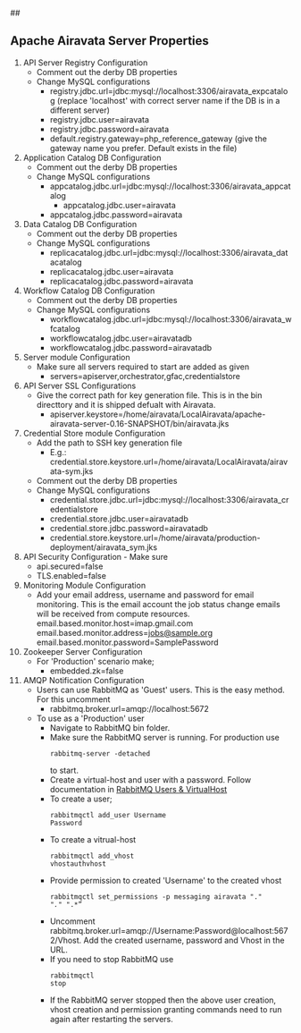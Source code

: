 ##<h2 id="airavata-properties.md">Apache Airavata Server Properties</h2>
1.  API Server Registry Configuration
	- Comment out the derby DB properties
	- Change MySQL configurations
		- registry.jdbc.url=jdbc:mysql://localhost:3306/airavata_expcatalog (replace 'localhost' with correct server name if the DB is in a different server)
		- registry.jdbc.user=airavata
		- registry.jdbc.password=airavata
		- default.registry.gateway=php_reference_gateway (give the gateway name you prefer. Default exists in the file)
2.  Application Catalog DB Configuration
   	- Comment out the derby DB properties
   	- Change MySQL configurations
   		- appcatalog.jdbc.url=jdbc:mysql://localhost:3306/airavata_appcatalog
          - appcatalog.jdbc.user=airavata
         - appcatalog.jdbc.password=airavata
3.  Data Catalog DB Configuration
    - Comment out the derby DB properties
    - Change MySQL configurations
    	- replicacatalog.jdbc.url=jdbc:mysql://localhost:3306/airavata_datacatalog
        - replicacatalog.jdbc.user=airavata
        - replicacatalog.jdbc.password=airavata
4.  Workflow Catalog DB Configuration
	- Comment out the derby DB properties
    - Change MySQL configurations
		- workflowcatalog.jdbc.url=jdbc:mysql://localhost:3306/airavata_wfcatalog
      	- workflowcatalog.jdbc.user=airavatadb
      	- workflowcatalog.jdbc.password=airavatadb
5.  Server module Configuration
	- Make sure all servers required to start are added as given
		- servers=apiserver,orchestrator,gfac,credentialstore
6.  API Server SSL Configurations
	- Give the correct path for key generation file. This is in the bin directtory and it is shipped defualt with Airavata.
		- apiserver.keystore=/home/airavata/LocalAiravata/apache-airavata-server-0.16-SNAPSHOT/bin/airavata.jks
7.  Credential Store module Configuration
	- Add the path to SSH key generation file
		- E.g.: credential.store.keystore.url=/home/airavata/LocalAiravata/airavata-sym.jks
	- Comment out the derby DB properties
    - Change MySQL configurations
        - credential.store.jdbc.url=jdbc:mysql://localhost:3306/airavata_credentialstore
        - credential.store.jdbc.user=airavatadb
        - credential.store.jdbc.password=airavatadb
		- credential.store.keystore.url=/home/airavata/production-deployment/airavata_sym.jks
8.   API Security Configuration
	- Make sure
		- api.secured=false
		- TLS.enabled=false
9.  Monitoring Module Configuration
      - Add your email address, username and password for email monitoring. This is the email account the job status change emails will be received from compute resources.
                 email.based.monitor.host=imap.gmail.com
                 email.based.monitor.address=jobs@sample.org
                 email.based.monitor.password=SamplePassword
10. Zookeeper Server Configuration
	- For 'Production' scenario make;
		- embedded.zk=false
11. AMQP Notification Configuration
	- Users can use RabbitMQ as 'Guest' users. This is the easy method. For this uncomment
		- rabbitmq.broker.url=amqp://localhost:5672
	- To use as a 'Production' user
		- Navigate to RabbitMQ bin folder.
		- Make sure the RabbitMQ server is running. For production use <pre><code>rabbitmq-server -detached</code></pre> to start.
		- Create a virtual-host and user with a password. Follow documentation in <a href="http://blog.dtzq.com/2012/06/rabbitmq-users-and-virtual-hosts.html" target="_blank">RabbitMQ Users & VirtualHost</a>
		- To create a user; <pre><code>rabbitmqctl add_user Username Password</code></pre>
		- To create a vitrual-host <pre><code>rabbitmqctl add_vhost vhostauthvhost</code></pre>
		- Provide permission to created 'Username'  to the created vhost <pre><code>rabbitmqctl set_permissions -p messaging airavata ".*" ".*" ".*”</code></pre>
		- Uncomment rabbitmq.broker.url=amqp://Username:Password@localhost:5672/Vhost. Add the created username, password and Vhost in the URL.
		- If you need to stop RabbitMQ use <pre><code>rabbitmqctl stop</code></pre>
		- If the RabbitMQ server stopped then the above user creation, vhost creation and permission granting commands need to run again after restarting the servers.

